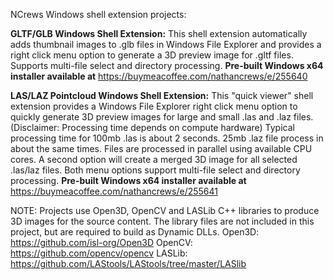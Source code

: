 NCrews Windows shell extension projects:

<b>GLTF/GLB Windows Shell Extension:</b> 
This shell extension automatically adds thumbnail images to .glb files in Windows File Explorer and 
provides a right click menu option to generate a 3D preview image for .gltf files. Supports multi-file select and directory processing.
<b>Pre-built Windows x64 installer available at</b> https://buymeacoffee.com/nathancrews/e/255640


<b>LAS/LAZ Pointcloud Windows Shell Extension:</b> 
This "quick viewer" shell extension provides a Windows File Explorer right click menu option to quickly generate 3D preview images for large and small .las and .laz files.
(Disclaimer: Processing time depends on compute hardware) Typical processing time for 100mb .las is about 2 seconds. 25mb .laz file process in about the same times. Files are processed in parallel using 
available CPU cores. 
A second option will create a merged 3D image for all selected .las/laz files. 
Both menu options support multi-file select and directory processing.
<b>Pre-built Windows x64 installer available at</b> https://buymeacoffee.com/nathancrews/e/255641


NOTE:
Projects use Open3D, OpenCV and LASLib C++ libraries to produce 3D images for the source content.
The library files are not included in this project, but are required to build as Dynamic DLLs.
Open3D: https://github.com/isl-org/Open3D
OpenCV: https://github.com/opencv/opencv
LASLib: https://github.com/LAStools/LAStools/tree/master/LASlib
